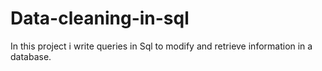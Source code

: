 # Data-cleaning-in-sql
In this project i write queries in Sql to modify and retrieve information in a database.
